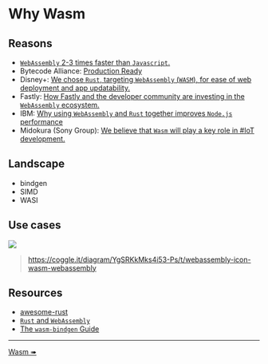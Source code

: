 # Why Wasm

## Reasons

- [`WebAssembly` 2-3 times faster than `Javascript`.](https://vercel.com/blog/introducing-support-for-webassembly-at-the-edge)
- Bytecode Alliance: [Production Ready](https://bytecodealliance.org/articles/wasmtime-1-0-fast-safe-and-production-ready)
- Disney+: [We chose `Rust`, targeting `WebAssembly` (`WASM`), for ease of web deployment and app updatability.](https://medium.com/disney-streaming/introducing-the-disney-application-development-kit-adk-ad85ca139073)
- Fastly: [How Fastly and the developer community are investing in the `WebAssembly` ecosystem.](https://www.fastly.com/blog/how-fastly-and-developer-community-invest-in-webassembly-ecosystem)
- IBM: [Why using `WebAssembly` and `Rust` together improves `Node.js` performance](https://developer.ibm.com/articles/why-webassembly-and-rust-together-improve-nodejs-performance/)
- Midokura (Sony Group): [We believe that `Wasm` will play a key role in #IoT development.](https://twitter.com/midokura/status/1457603964447363079)

## Landscape

- bindgen
- SIMD
- WASI

## Use cases

![](https://user-images.githubusercontent.com/97060/158044484-13e84872-a725-4710-88cb-7dff9fb8518f.png)

> https://coggle.it/diagram/YgSRKkMks4i53-Ps/t/webassembly-icon-wasm-webassembly

## Resources

- [awesome-rust](https://github.com/katopz/awesome-rust)
- [`Rust` and `WebAssembly`](https://rustwasm.github.io/docs/book/)
- [The `wasm-bindgen` Guide](https://rustwasm.github.io/wasm-bindgen/)

---

[Wasm ➠](../wasm/mod.md)
